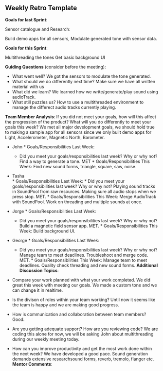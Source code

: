 ## Weekly Retro Template  

**Goals for last Sprint**:

Sensor catalogue and Research:

Build demo apps for all sensors, 
Modulate generated tone with sensor data.

**Goals for this Sprint**:

Multithreading the tones
Get basic background UI

**Guiding Questions** (consider before the meeting):

  *  What went well?
      We got the sensors to modulate the tone generated.
  *  What should we do differently next time?
      Make sure we have all written material with us
  *  What did we learn?
      We learned how we write/generate/play sound using audioTrack.
  *  What still puzzles us?
      How to use a multithreaded environment to manage the differect audio tracks currently playing.
 
**Team Member Analysis**:
If you did not meet your goals, how will this affect the progression of the product? What will you do differently to meet your goals this week?
We met all major development goals, we should hold true to making a sample app for all sensors since we only built demo apps for Light, Accelerometer, Magnetic North, Barometer.
  *  John
    * Goals/Responsibilities Last Week:
        * Did you meet your goals/responsibilities last week? Why or why not?
      Find a way to generate a tone. MET
    * Goals/Responsibilities This Week:
      Find new sound forms, triangle, square, saw, noise.
  *  Tasha    
    * Goals/Responsibilities Last Week:
         * Did you meet your goals/responsibilities last week? Why or why not?
      Playing sound tracks in SoundPool from raw resources. Making sure all audio stops when we press stop. MET.
    * Goals/Responsibilities This Week:
      Merge AudioTrack with SoundPool. Work on threading and multiple sounds at once.
  *  Jorge
    * Goals/Responsibilities Last Week:
        * Did you meet your goals/responsibilities last week? Why or why not?
      Build a magnetic field sensor app. MET.
    * Goals/Responsibilities This Week:
      Build background UI.
  *  George
    * Goals/Responsibilities Last Week:
       * Did you meet your goals/responsibilities last week? Why or why not?
      Manage team to meet deadlines. Troubleshoot and merge code. MET.
    * Goals/Responsibilities This Week:
      Manage team to meet deadlines. Quality check threading and new sound forms.
**Additional Discussion Topics**:

  *  Compare your work planned with what your work completed. 
      We did great this week with meeting our goals. We made a custom tone and we can change it in realtime.
  *  Is the divison of roles within your team working?
      Until now it seems like the team is happy and we are making good progress.
  *  How is communication and collaboration between team members?
      Good.
  *  Are you getting adequate support? How are you reviewing code?
      We are coding this alone for now, we will be asking John about multithreading during our weekly meeting today.
  *  How can you improve productivity and get the most work done within the next week?
      We have developed a good pace. Sound generation demands extensive researchsound forms, reverb, tremolo, flanger etc.
**Mentor Comments**:
